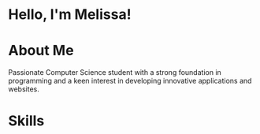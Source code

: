 # Hello, I'm Melissa! 

# About Me
Passionate Computer Science student with a strong foundation in programming and a keen interest in developing innovative applications and websites.

# Skills 


<!--
**melissapaksoy/melissapaksoy** is a ✨ _special_ ✨ repository because its `README.md` (this file) appears on your GitHub profile.
-->
